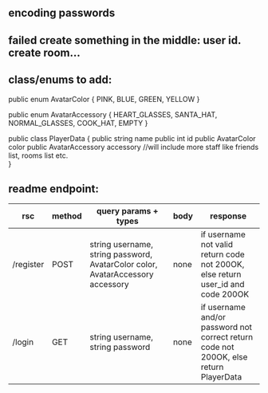 ## encoding passwords

## failed create something in the middle: user id. create room...

## class/enums to add:
public enum AvatarColor
{
    PINK, BLUE, GREEN, YELLOW
}

public enum AvatarAccessory
{
    HEART_GLASSES, SANTA_HAT, NORMAL_GLASSES, COOK_HAT, EMPTY
}

public class PlayerData
{
    public string name 
    public int id 
    public AvatarColor color
    public AvatarAccessory accessory
    //will include more staff like friends list, rooms list etc.    
}
    
## readme endpoint: 
| rsc | method | query params + types | body | response |
| ----|------- | -------------------- | ---- | -------- |
| /register | POST | string username, string password, AvatarColor color, AvatarAccessory accessory | none | if username not valid return code not 200OK, else return user_id and code 200OK |
| /login | GET | string username, string password | none | if username and/or password not correct return code not 200OK, else return PlayerData|


